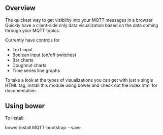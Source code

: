 ## Overview

The quickest way to get visibility into your MQTT messages in a browser.  Quickly have a client-side only data visualization based on the data coming through your MQTT topics.

Currently have controls for 
* Text input
* Boolean input (on/off switches)
* Bar charts
* Doughnut charts
* Time series line graphs

To take a look at the types of visualizations you can get with just a single HTML tag, install this module using bower and check out the index.html for documentation.

## Using bower

To install: 

bower install MQTT-bootstrap --save

